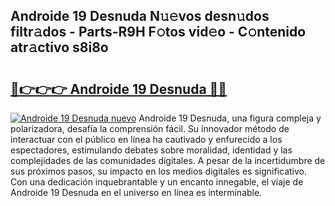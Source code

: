 ## Androide 19 Desnuda N𝚞𝚎vos desn𝚞dos filtr𝚊dos - Parts-R9H F𝚘tos vid𝚎o - C𝚘ntenido atr𝚊ctivo s8i8o

# <h2><a href="http://mb7jqe.tromn.icu/?c=Androide+19+Desnuda">🔗👉👉👉 Androide 19 Desnuda 🔗🔗</a></h2>

[![Androide 19 Desnuda nuevo](https://i.imgur.com/pEAQMta.gif)](http://mb7jqe.tromn.icu/?c=Androide+19+Desnuda)
Androide 19 Desnuda, una figura compleja y polarizadora, desafía la comprensión fácil. Su innovador método de interactuar con el público en línea ha cautivado y enfurecido a los espectadores, estimulando debates sobre moralidad, identidad y las complejidades de las comunidades digitales. A pesar de la incertidumbre de sus próximos pasos, su impacto en los medios digitales es significativo. Con una dedicación inquebrantable y un encanto innegable, el viaje de Androide 19 Desnuda en el universo en línea es interminable.
